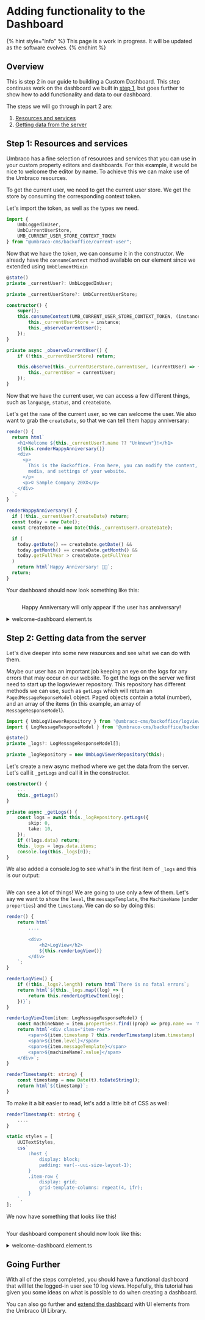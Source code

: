 # Adding functionality to the Dashboard

{% hint style="info" %}
This page is a work in progress. It will be updated as the software evolves.
{% endhint %}

## Overview

This is step 2 in our guide to building a Custom Dashboard. This step continues work on the dashboard we built in [step 1](../creating-a-custom-dashboard.md), but goes further to show how to add functionality and data to our dashboard.

The steps we will go through in part 2 are:

1. [Resources and services](adding-functionality-to-the-dashboard.md#1.-resources-and-services)
2. [Getting data from the server](adding-functionality-to-the-dashboard.md#2.-getting-data-from-the-server)

## Step 1: Resources and services

Umbraco has a fine selection of resources and services that you can use in your custom property editors and dashboards. For this example, it would be nice to welcome the editor by name. To achieve this we can make use of the Umbraco resources.

To get the current user, we need to get the current user store. We get the store by consuming the corresponding context token.

Let's import the token, as well as the types we need.

```typescript
import {
    UmbLoggedInUser,
    UmbCurrentUserStore,
    UMB_CURRENT_USER_STORE_CONTEXT_TOKEN
} from "@umbraco-cms/backoffice/current-user";
```

Now that we have the token, we can consume it in the constructor. We already have the  `consumeContext` method available on our element since we extended using `UmbElementMixin`&#x20;

```typescript
@state()
private _currentUser?: UmbLoggedInUser;

private _currentUserStore?: UmbCurrentUserStore;

constructor() {
    super();
    this.consumeContext(UMB_CURRENT_USER_STORE_CONTEXT_TOKEN, (instance) => {
        this._currentUserStore = instance;
        this._observeCurrentUser();
    });
}

private async _observeCurrentUser() {
    if (!this._currentUserStore) return;

    this.observe(this._currentUserStore.currentUser, (currentUser) => {
        this._currentUser = currentUser;
    });
}
```

Now that we have the current user, we can access a few different things, such as `language`, `status`, and `createDate`.

Let's get the `name` of the current user, so we can welcome the user. We also want to grab the `createDate`, so that we can tell them happy anniversary:

```typescript
render() {
  return html`
    <h1>Welcome ${this._currentUser?.name ?? "Unknown"}!</h1>
    ${this.renderHappyAnniversary()}
    <div>
      <p>
        This is the Backoffice. From here, you can modify the content, 
        media, and settings of your website.
      </p>
      <p>© Sample Company 20XX</p>
    </div>
  `;
}

renderHappyAnniversary() {
  if (!this._currentUser?.createDate) return;
  const today = new Date();
  const createDate = new Date(this._currentUser?.createDate);

  if (
    today.getDate() == createDate.getDate() &&
    today.getMonth() == createDate.getMonth() &&
    today.getFullYear > createDate.getFullYear
  )
    return html`Happy Anniversary! 🥳🎉`;
  return;
}
```

Your dashboard should now look something like this:

<figure><img src="../../.gitbook/assets/happy-anniversary.png" alt=""><figcaption><p>Happy Anniversary will only appear if the user has anniversary!</p></figcaption></figure>

<details>

<summary>welcome-dashboard.element.ts</summary>

```typescript
import { UUITextStyles } from '@umbraco-ui/uui-css';
import { UmbElementMixin } from '@umbraco-cms/backoffice/element-api';
import { LitElement, css, customElement, html, nothing, state } from '@umbraco-cms/backoffice/external/lit';
import {
	UMB_CURRENT_USER_STORE_CONTEXT_TOKEN,
	UmbCurrentUserStore,
	UmbLoggedInUser,
} from '@umbraco-cms/backoffice/current-user';

@customElement('my-welcome-dashboard')
export class MyWelcomeDashboardElement extends UmbElementMixin(LitElement) {
	@state()
	private _currentUser?: UmbLoggedInUser;

	private _currentUserStore?: UmbCurrentUserStore;

	constructor() {
		super();
		this.consumeContext(UMB_CURRENT_USER_STORE_CONTEXT_TOKEN, (instance) => {
			this._currentUserStore = instance;
			this._observeCurrentUser();
		});
	}

	private async _observeCurrentUser() {
		if (!this._currentUserStore) return;

		this.observe(this._currentUserStore.currentUser, (currentUser) => {
			this._currentUser = currentUser;
		});
	}

	render() {
		return html`
			<h1>Welcome ${this._currentUser?.name ?? 'Umbraco HQ'}!</h1>
			${this.renderHappyAnniversary()}
			<div>
				<p>This is the Backoffice. From here, you can modify the content, media, and settings of your website.</p>
				<p>© Sample Company 20XX</p>
			</div>
		`;
	}

	renderHappyAnniversary() {
		if (!this._currentUser?.createDate) return;
		const today = new Date();
		const createDate = new Date(this._currentUser?.createDate);

		if (
			today.getDate() == createDate.getDate() &&
			today.getMonth() == createDate.getMonth() &&
			today.getFullYear() > createDate.getFullYear()
		)
			return html`Happy Anniversary! 🥳🎉`;
		return;
	}


	static styles = [
		UUITextStyles,
		css`
			:host {
				display: block;
				padding: var(--uui-size-layout-1);
			}
		`,
	];
}

export default MyWelcomeDashboardElement;

declare global {
	interface HTMLElementTagNameMap {
		'my-welcome-dashboard': MyWelcomeDashboardElement;
	}
}
```

</details>

## Step 2: Getting data from the server

Let's dive deeper into some new resources and see what we can do with them.

Maybe our user has an important job keeping an eye on the logs for any errors that may occur on our website. To get the logs on the server we first need to start up the logsviewer repository. This repository has different methods we can use, such as `getLogs` which will return an `PagedMessageReponseModel` object. Paged objects contain a total (number), and an array of the items (in this example, an array of `MessageResponseModel`).

```typescript
import { UmbLogViewerRepository } from '@umbraco-cms/backoffice/logviewer';
import { LogMessageResponseModel } from '@umbraco-cms/backoffice/backend-api';
```

```typescript
@state()
private _logs?: LogMessageResponseModel[];

private _logRepository = new UmbLogViewerRepository(this);
```

Let's create a new async method where we get the data from the server. Let's call it `_getLogs` and call it in the constructor.&#x20;

```typescript
constructor() {
	...
	this._getLogs()
}

private async _getLogs() {
	const logs = await this._logRepository.getLogs({
		skip: 0,
		take: 10,
	});
	if (!logs.data) return;
	this._logs = logs.data.items;
	console.log(this._logs[0]);
}

```

We also added a console.log to see what's in the first item of `_logs` and this is our output:

<figure><img src="../../.gitbook/assets/consolelog.png" alt=""><figcaption></figcaption></figure>

We can see a lot of things! We are going to use only a few of them. Let's say we want to show the `level`, the `messageTemplate`, the `MachineName` (under `properties`) and the `timestamp`. We can do so by doing this:

```typescript
render() {
	return html`
		....
		
		<div>
			<h2>LogView</h2>
			${this.renderLogView()}
		</div>
	`;
}

renderLogView() {
	if (!this._logs?.length) return html`There is no fatal errors`;
	return html`${this._logs.map((log) => {
		return this.renderLogViewItem(log);
	})}`;
}

renderLogViewItem(item: LogMessageResponseModel) {
	const machineName = item.properties?.find((prop) => prop.name == 'MachineName');
	return html`<div class="item-row">
		<span>${item.timestamp ? this.renderTimestamp(item.timestamp) : nothing}</span>
		<span>${item.level}</span>
		<span>${item.messageTemplate}</span>
		<span>${machineName?.value}</span>
	</div>`;
}

renderTimestamp(t: string) {
	const timestamp = new Date(t).toDateString();
	return html`${timestamp}`;
}
```

To make it a bit easier to read, let's add a little bit of CSS as well:

```typescript
renderTimestamp(t: string {
	....
}

static styles = [
	UUITextStyles,
	css`
		:host {
			display: block;
			padding: var(--uui-size-layout-1);
		}
		.item-row {
			display: grid;
			grid-template-columns: repeat(4, 1fr);
		}
	`,
];

```

We now have something that looks like this!

<figure><img src="../../.gitbook/assets/dashboard-logviewer.png" alt=""><figcaption></figcaption></figure>

Your dashboard component should now look like this:

<details>

<summary>welcome-dashboard.element.ts</summary>

```typescript
import { UUITextStyles } from '@umbraco-ui/uui-css';
import { UmbLogViewerRepository } from '@umbraco-cms/backoffice/logviewer';
import { UmbElementMixin } from '@umbraco-cms/backoffice/element-api';
import { LitElement, css, customElement, html, nothing, state } from '@umbraco-cms/backoffice/external/lit';
import {
	UMB_CURRENT_USER_STORE_CONTEXT_TOKEN,
	UmbCurrentUserStore,
	UmbLoggedInUser,
} from '@umbraco-cms/backoffice/current-user';
import { LogMessageResponseModel } from '@umbraco-cms/backoffice/backend-api';

@customElement('my-welcome-dashboard')
export class MyWelcomeDashboardElement extends UmbElementMixin(LitElement) {
	@state()
	private _currentUser?: UmbLoggedInUser;

	@state()
	private _logs?: LogMessageResponseModel[];

	private _currentUserStore?: UmbCurrentUserStore;
	private _logRepository = new UmbLogViewerRepository(this);

	constructor() {
		super();
		this._getLogs();

		this.consumeContext(UMB_CURRENT_USER_STORE_CONTEXT_TOKEN, (instance) => {
			this._currentUserStore = instance;
			this._observeCurrentUser();
		});
	}

	private async _observeCurrentUser() {
		if (!this._currentUserStore) return;

		this.observe(this._currentUserStore.currentUser, (currentUser) => {
			this._currentUser = currentUser;
		});
	}

	private async _getLogs() {
		const logs = await this._logRepository.getLogs({
			skip: 0,
			take: 10,
		});
		if (!logs.data) return;
		this._logs = logs.data.items;
	}

	render() {
		return html`
			<h1>Welcome ${this._currentUser?.name ?? 'Unknown'}!</h1>
			${this.renderHappyAnniversary()}
			<div>
				<p>This is the Backoffice. From here, you can modify the content, media, and settings of your website.</p>
				<p>© Sample Company 20XX</p>
			</div>
			<div>
				<h2>Log</h2>
				${this.renderLogView()}
			</div>
		`;
	}

	renderHappyAnniversary() {
		if (!this._currentUser?.createDate) return;
		const today = new Date();
		const createDate = new Date(this._currentUser?.createDate);

		if (
			today.getDate() == createDate.getDate() &&
			today.getMonth() == createDate.getMonth() &&
			today.getFullYear() > createDate.getFullYear()
		)
			return html`Happy Anniversary! 🥳🎉`;
		return;
	}

	renderLogView() {
		if (!this._logs?.length) return html`There is no fatal errors`;
		return html`${this._logs.map((log) => {
			return this.renderLogViewItem(log);
		})}`;
	}

	renderLogViewItem(item: LogMessageResponseModel) {
		const machineName = item.properties?.find((prop) => prop.name == 'MachineName');
		return html`<div class="item-row">
			<span>${item.timestamp ? this.renderTimestamp(item.timestamp) : nothing}</span>
			<span>${item.level}</span>
			<span>${item.messageTemplate}</span>
			<span>${machineName?.value}</span>
		</div>`;
	}

	renderTimestamp(t: string) {
		const timestamp = new Date(t).toDateString();
		return html`${timestamp}`;
	}

	static styles = [
		UUITextStyles,
		css`
			:host {
				display: block;
				padding: var(--uui-size-layout-1);
			}
			.item-row {
				display: grid;
				grid-template-columns: repeat(4, 1fr);
			}
		`,
	];
}

export default MyWelcomeDashboardElement;

declare global {
	interface HTMLElementTagNameMap {
		'my-welcome-dashboard': MyWelcomeDashboardElement;
	}
}
```

</details>

## Going Further

With all of the steps completed, you should have a functional dashboard that will let the logged-in user see 10 log views. Hopefully, this tutorial has given you some ideas on what is possible to do when creating a dashboard.&#x20;

You can also go further and [extend the dashboard](extending-the-dashboard-using-umbraco-ui-library.md) with UI elements from the Umbraco UI Library.
